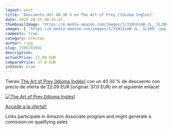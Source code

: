 ```yaml
---
layout: post
title: 'Descuento del 40.30 % en The Art of Prey [Idioma Inglés]'
date: 2020-10-25 08:35:47
thumbnailImage: 'https://m.media-amazon.com/images/I/31N1X1mB-JL._SL200_.jpg'
images: [ 'https://m.media-amazon.com/images/I/31N1X1mB-JL._SL200_.jpg' ]
comments: true
category: ofertas
author: ring
slug: 1506703992
description:
actualPrice: 22.09 EUR
comparePrice: 37.0 EUR
inStock: true
---
```


Tienes [The Art of Prey [Idioma Inglés]](https://www.amazon.es/dp/1506703992/?tag=tolees-21) con un 40.30 % de descuento con precio de oferta de 22.09 EUR (original: 37.0 EUR) en el siguiente enlace!

[![The Art of Prey [Idioma Inglés]](https://m.media-amazon.com/images/I/31N1X1mB-JL._SL200_.jpg)](https://www.amazon.es/dp/1506703992/?tag=tolees-21)

[Accede a la oferta!!](https://www.amazon.es/dp/1506703992/?tag=tolees-21)

Links participate in Amazon Associate program and might generate a comission on qualifying sales


